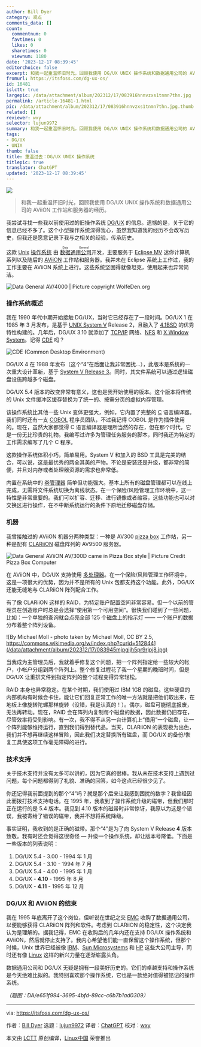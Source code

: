 ```yaml
---
author: Bill Dyer
category: 观点
comments_data: []
count:
  commentnum: 0
  favtimes: 0
  likes: 0
  sharetimes: 0
  viewnum: 1180
date: '2023-12-17 08:39:45'
editorchoice: false
excerpt: 和我一起重温怀旧时光，回顾我使用 DG/UX UNIX 操作系统和数据通用公司的 AViiON 工作站和服务器的经历。
fromurl: https://itsfoss.com/dg-ux-os/
id: 16481
islctt: true
largepic: /data/attachment/album/202312/17/083916hnnvzxs1tnmn7thn.jpg
permalink: /article-16481-1.html
pic: /data/attachment/album/202312/17/083916hnnvzxs1tnmn7thn.jpg.thumb.jpg
related: []
reviewer: wxy
selector: lujun9972
summary: 和我一起重温怀旧时光，回顾我使用 DG/UX UNIX 操作系统和数据通用公司的 AViiON 工作站和服务器的经历。
tags:
- DG/UX
- UNIX
thumb: false
title: 重温过去：DG/UX UNIX 操作系统
titlepic: true
translator: ChatGPT
updated: '2023-12-17 08:39:45'
---
```


![](/data/attachment/album/202312/17/083916hnnvzxs1tnmn7thn.jpg)



> 
> 和我一起重温怀旧时光，回顾我使用 DG/UX UNIX 操作系统和数据通用公司的 AViiON 工作站和服务器的经历。
> 
> 
> 


我尝试寻找一些我以前使用过的旧操作系统 [DG/UX](https://archive.org/details/installing_the_dgux_system) 的信息。遗憾的是，关于它的信息已经不多了。这个小型操作系统深得我心，虽然我知道我的经历不会改写历史，但我还是愿意记录下我与之相关的经验，传承历史。


这款 [Unix](https://en.wikipedia.org/wiki/Unix) [操作系统](https://en.wikipedia.org/wiki/Operating_system) 由 <ruby> <a href="https://en.wikipedia.org/wiki/Data_General">  数据通用公司 </a> <rt>  Data General </rt></ruby> 开发，主要服务于 [Eclipse MV](https://en.wikipedia.org/wiki/Eclipse_MV) 迷你计算机系列以及随后的 [AViiON](https://en.wikipedia.org/wiki/Aviion) 工作站和服务器。我并未在 Eclipse 系统上工作过，我的工作主要在 AViiON 系统上进行。这些系统坚固得就像坦克，使用起来也异常简洁。


![Data General AV/4000 | Picture copyright WolfeDen.org](/data/attachment/album/202312/17/083945klbh8lwlnlhnznzn.jpg)


### 操作系统概述


我在 1990 年代中期开始接触 DG/UX，当时它已经存在了一段时间。DG/UX 1 在 1985 年 3 月发布，是基于 [UNIX System V](https://en.wikipedia.org/wiki/UNIX_System_V) Release 2，且融入了 [4.1BSD](https://en.wikipedia.org/wiki/BSD) 的优秀特性构建的。几年后，DG/UX 3.10 就添加了 [TCP/IP](https://en.wikipedia.org/wiki/TCP/IP) 网络、[NFS](https://en.wikipedia.org/wiki/Network_File_System) 和 [X Window System](https://en.wikipedia.org/wiki/X_Window_System)。记得 [CDE](https://itsfoss.com/common-desktop-environment/) 吗？


![CDE (Common Desktop Environment)](/data/attachment/album/202312/17/083945zu6xb4t5gbgwatsb.jpg)


DG/UX 4 在 1988 年发布（这个“4”在后面让我非常困扰...），此版本是系统的一次重大设计革新，基于 [System V Release 3](https://en.wikipedia.org/wiki/System_V_Release_3)。同时，其文件系统可以通过逻辑磁盘设施跨越多个磁盘。


DG/UX 5.4 版本的改变非常有意义，这也是我开始使用的版本。这个版本将传统的 Unix 文件缓冲区缓存替换为了统一的、按需分页的虚拟内存管理。


该操作系统比其他一些 Unix 变体更强大，例如，它内置了完整的 [C](https://en.wikipedia.org/wiki/C_(programming_language)) 语言编译器。我们同时还有一支 [COBOL](https://en.wikipedia.org/wiki/COBOL) 程序员团队，不过我记得 COBOL 是作为插件使用的。现在，虽然大家都觉得 C 语言编译器是理所当然的存在，但在那个时代，它是一份无比珍贵的礼物。我编写过许多为管理任务服务的脚本，同时我还为特定的工作需求编写了几个 C 程序。


这款操作系统体积小巧，简单易用。System V 和加入的 BSD 工具是完美的结合，可以说，这是最优秀的两全其美的产物。不论是安装还是升级，都非常的简便，并且对内存或者处理器资源的需求也非常低。


内置在系统中的 [卷管理器](https://en.wikipedia.org/wiki/Logical_volume_management) 简单但功能强大。基本上所有的磁盘管理都可以在线上完成，无需将文件系统切换为离线状态。在一个保险/风险管理工作环境中，这一特性是非常重要的。我们可以扩容、迁移、进行镜像或者缩容，这些功能也可以对交换区进行操作，在不中断系统运行的条件下原地迁移磁盘存储。


### 机器


我曾接触过的 AViiON 机器分两种类型：一种是 AV300 [pizza box](https://en.wikipedia.org/wiki/Pizza_box_form_factor) 工作站，另一种是配有 [CLARiiON](https://en.wikipedia.org/wiki/Clariion) 磁盘阵列的 AV9500 服务器。


![Data General AViiON AV/300D came in Pizza Box style | Picture Credit Pizza Box Computer](/data/attachment/album/202312/17/083945mtztib16tt4cvzyk.jpg)


在 AViiON 中，DG/UX 支持使用 [多处理器](https://en.wikipedia.org/wiki/Multiprocessor)。在一个保险/风险管理工作环境中，这是一项很大的优势，因为并不是所有的 Unix 包都支持这个功能。此外，DG/UX 还能无缝地与 CLARiiON 阵列配合工作。


有了像 CLARiiON 这样的 RAID，为特定账户配置空间非常容易。但一个以前的管理员在创造账户时总是会选择“使用第一个可用空间”。很快我们碰到了一些问题，比如：一个单独的查询就会点亮全部 125 个磁盘上的指示灯 —— 一个账户的数据分布着整个阵列设备。


![By Michael Moll - photo taken by Michael Moll, CC BY 2.5, https://commons.wikimedia.org/w/index.php?curid=512844](/data/attachment/album/202312/17/083945mjpgjjh5pr9rjpj8.jpg)


当我成为主管理员后，我就着手修复这个问题，把一个阵列指定给一些较大的帐户，小帐户分组到两个阵列上。整个修复过程花了我一个星期的晚班时间，但是 DG/UX 让重排文件到指定阵列的整个过程变得异常轻松。


RAID 本身也异常稳定。在某个时期，我们使用过 IBM 1GB 的磁盘。这些硬盘的内部机构有时候会卡住，能让它们回复正常工作的唯一方法就是把他们取出来，在地板上像旋转陀螺那样旋转（没错，我是认真的！）。偶尔，磁盘可能彻底报废，无法再转动。现在，RAID 会在阵列内复制每个磁盘的数据，因此数据仍旧存在，尽管效率将受到影响。有一次，我不得不从另一台计算机上“借用”一个磁盘，让一个阵列能够维持运行，直到我们得到替代品。当天，CLARiiON 的表现极为出色，我们并不想再继续这样冒险，因此我们决定替换所有磁盘，而 DG/UX 的备份/恢复工具使这项工作毫无障碍的进行。


### 技术支持


关于技术支持并没有太多可以讲的，因为它真的很棒。我从未在技术支持上遇到过问题，每个问题都得到了礼貌、准确的回答，如今这点已经很少见了。


你还记得我前面提到的那个“4”吗？就是那个后来让我感到困扰的数字？我曾经因此而拨打技术支持电话。在 1995 年，我收到了操作系统升级的磁带，但我们那时正在运行的是 5.4 版本。我见到 4.10 版本的磁带时非常惊讶，我原以为这是个错误，我被寄给了错误的磁带，我并不想将系统降级。


事实证明，我收到的是正确的磁带。那个“4”是为了向 System V Release **4** 版本致敬。我有时还会觉得这很奇怪 — 升级一个操作系统，却让版本号降低。下面是一些版本的列表说明：


1. DG/UX 5.4 - 3.00 - 1994 年 1 月
2. DG/UX 5.4 - 3.10 - 1994 年 7 月
3. DG/UX 5.4 - 4.00 - 1995 年 1 月
4. DG/UX - **4.10** - 1995 年 8 月
5. DG/UX - **4.11** - 1995 年 12 月


### DG/UX 和 AViiON 的结束


我在 1995 年底离开了这个岗位，但听说在世纪之交 [EMC](https://en.wikipedia.org/wiki/EMC_Corporation) 收购了数据通用公司，以便能够获得 CLARiiON 阵列和软件。考虑到 CLARiiON 的稳定性，这个决定我认为是理解的。据我记得，EMC 在收购后的几年内还在支持 DG/UX 操作系统和 AViiON，然后就停止支持了。我内心希望他们能一直保留这个操作系统，但那个时候，Unix 世界已经被像 [IBM](https://en.wikipedia.org/wiki/IBM)、[Sun Microsystems](https://en.wikipedia.org/wiki/Sun_Microsystems) 和 [HP](https://en.wikipedia.org/wiki/Hewlett-Packard) 这些大公司主导，同时还有像 [Linux](https://www.linux.com/what-is-linux/) 这样的新兴力量在逐渐崭露头角。


数据通用公司和 DG/UX 无疑是拥有一段美好历史的。它们的卓越支持和操作系统是今天绝难比拟的。我特别喜欢那个操作系统，它也是一款绝对值得被铭记的操作系统。


*（题图：DA/e651f994-3695-4bfd-89cc-c6b7b1ad0309）*




---


via: <https://itsfoss.com/dg-ux-os/>


作者：[Bill Dyer](https://itsfoss.com/author/bill/) 选题：[lujun9972](https://github.com/lujun9972) 译者：[ChatGPT](https://linux.cn/lctt/ChatGPT) 校对：[wxy](https://github.com/wxy)


本文由 [LCTT](https://github.com/LCTT/TranslateProject) 原创编译，[Linux中国](https://linux.cn/) 荣誉推出